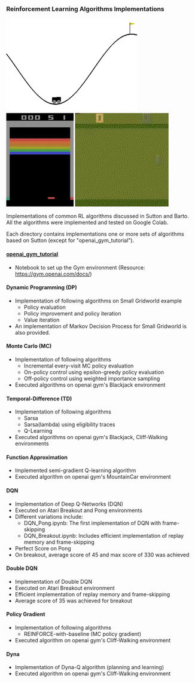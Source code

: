 ### Reinforcement Learning Algorithms Implementations
<img src="/images/MountainCar.gif" width="350" height="250"/> <img src="/images/Breakout.gif" width="180" height="250"/> <img src="/images/Pong.gif" width="250" height="250"/>

Implementations of common RL algorithms discussed in Sutton and Barto. All the algorithms were implemented and tested on Google Colab.

Each directory contains implementations one or more sets of algorithms based on Sutton (except for "openai_gym_tutorial").

#### [openai_gym_tutorial](openai_gym_tutorial)
- Notebook to set up the Gym environment (Resource: https://gym.openai.com/docs/)

#### Dynamic Programming (DP)
- Implementation of following algorithms on Small Gridworld example
  - Policy evaluation
  - Policy improvement and policy iteration
  - Value iteration
- An implementation of Markov Decision Process for Small Gridworld is also provided.

#### Monte Carlo (MC)
- Implementation of following algorithms
  - Incremental every-visit MC policy evaluation
  - On-policy control using epsilon-greedy policy evaluation
  - Off-policy control using weighted importance sampling
- Executed algorithms on openai gym's Blackjack environment

#### Temporal-Difference (TD)
- Implementation of following algorithms
  - Sarsa
  - Sarsa(lambda) using eligibility traces
  - Q-Learning
- Executed algorithms on openai gym's Blackjack, Cliff-Walking environments

#### Function Approximation
- Implemented semi-gradient Q-learning algorithm
- Executed algorithm on openai gym's MountainCar environment

#### DQN
- Implementation of Deep Q-Networks (DQN)
- Executed on Atari Breakout and Pong environments
- Different variations include:
    - DQN_Pong.ipynb: The first implementation of DQN with frame-skipping
    - DQN_Breakout.ipynb: Includes efficient implementation of replay memory and frame-skipping
- Perfect Score on Pong
- On breakout, average score of 45 and max score of 330 was achieved

#### Double DQN
- Implementation of Double DQN
- Executed on Atari Breakout environment
- Efficient implementation of replay memory and frame-skipping
- Average score of 35 was achieved for breakout


#### Policy Gradient
- Implementation of following algorithms
  - REINFORCE-with-baseline (MC policy gradient)
- Executed algorithm on openai gym's Cliff-Walking environment

#### Dyna
- Implementation of Dyna-Q algorithm (planning and learning)
- Executed algorithm on openai gym's Cliff-Walking environment
